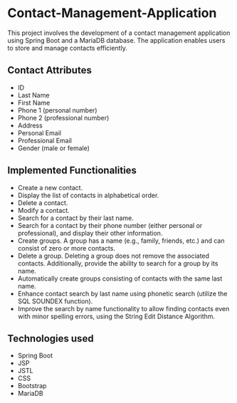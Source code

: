 # Contact-Management-Application
This project involves the development of a contact management application using Spring Boot and a MariaDB database. The application enables users to store and manage contacts efficiently.

## Contact Attributes
 - ID
 - Last Name
 - First Name
 - Phone 1 (personal number)
 - Phone 2 (professional number)
 - Address
 - Personal Email
 - Professional Email
 - Gender (male or female)

## Implemented Functionalities
 - Create a new contact.
 - Display the list of contacts in alphabetical order.
 - Delete a contact.
 - Modify a contact.
 - Search for a contact by their last name.
 - Search for a contact by their phone number (either personal or professional), and display their other information.
 - Create groups. A group has a name (e.g., family, friends, etc.) and can consist of zero or more contacts.
 - Delete a group. Deleting a group does not remove the associated contacts. Additionally, provide the ability to search for a group by its name.
 - Automatically create groups consisting of contacts with the same last name.
 - Enhance contact search by last name using phonetic search (utilize the SQL SOUNDEX function).
 - Improve the search by name functionality to allow finding contacts even with minor spelling errors, using the String Edit Distance Algorithm.

## Technologies used
 - Spring Boot
 - JSP
 - JSTL
 - CSS
 - Bootstrap
 - MariaDB
